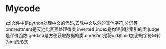 # Mycode
zzl文件中是python处理中文的代码,去除中文以外的其他字符,分词等
pretreatment是天池比赛预处理得类
inverted_index是构建倒排索引的类
judge是评价函数
getdata是方便获取数据的类
code2int是将uid和mid加密的字符串转为int的形式
